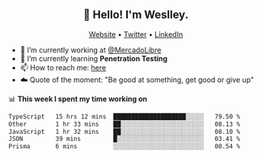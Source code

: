 <h2 align="center">👋 Hello! I'm Weslley.</h2>
<p align="center">
  <a href="http://weslleyneri.com.br">Website</a> •
  <a href="https://twitter.com/Weslley_Neri">Twitter</a> •
  <a href="https://www.linkedin.com/in/weslley-neri-3658908b">LinkedIn</a>
</p>


- 🔭 I’m currently working at [@MercadoLibre](https://github.com/mercadolibre)
- 🌱 I’m currently learning **Penetration Testing**
- 📫 How to reach me: [here](mailto:weslley39@gmail.com)
- ☁️ Quote of the moment: "Be good at something, get good or give up"

📊 **This week I spent my time working on**
<!--START_SECTION:waka-->

```txt
TypeScript   15 hrs 12 mins  ████████████████████░░░░░   79.50 %
Other        1 hr 33 mins    ██░░░░░░░░░░░░░░░░░░░░░░░   08.13 %
JavaScript   1 hr 32 mins    ██░░░░░░░░░░░░░░░░░░░░░░░   08.10 %
JSON         39 mins         █░░░░░░░░░░░░░░░░░░░░░░░░   03.41 %
Prisma       6 mins          ░░░░░░░░░░░░░░░░░░░░░░░░░   00.54 %
```

<!--END_SECTION:waka-->

<!-- Inspired by https://github.com/gruselhaus/gruselhaus -->